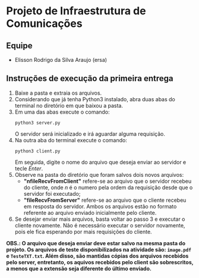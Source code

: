 # Projeto de Infraestrutura de Comunicações
## Equipe
* Elisson Rodrigo da Silva Araujo (ersa)

## Instruções de execução da primeira entrega
1. Baixe a pasta e extraia os arquivos.
2. Considerando que já tenha Python3 instalado, abra duas abas do terminal no diretório em que baixou a pasta.
3. Em uma das abas execute o comando: 
   ```
   python3 server.py
   ```
   O servidor será inicializado e irá aguardar alguma requisição.
4. Na outra aba do terminal execute o comando: 
   ```
   python3 client.py
   ```
   Em seguida, digite o nome do arquivo que deseja enviar ao servidor e tecle *Enter*.
5. Observe na pasta do diretório que foram salvos dois novos arquivos: 
   *  **"nfileRecvFromClient"** refere-se ao arquivo que o servidor recebeu do cliente, onde *n* é o numero pela ordem da requisição desde que o servidor foi executado;
   * **"fileRecvFromServer"** refere-se ao arquivo que o cliente recebeu em resposta do servidor.
   Ambos os arquivos estão no formato referente ao arquivo enviado inicialmente pelo cliente.
6. Se desejar enviar mais arquivos, basta voltar ao passo 3 e executar o cliente novamente. Não é necessário executar o servidor novamente, pois ele fica esperando por mais requisições do cliente.

**OBS.: O arquivo que deseja enviar deve estar salvo na mesma pasta do projeto. Os arquivos de teste disponibilizados na atividade são: `image.pdf` e `TesteTXT.txt`. Além disso, são mantidas cópias dos arquivos recebidos pelo server, entretanto, os aquivos recebidos pelo client são sobrescritos, a menos que a extensão seja diferente do último enviado.**
